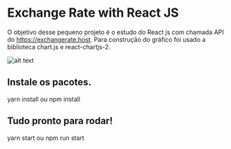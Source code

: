 # Exchange Rate with React JS

O objetivo desse pequeno projeto é o estudo do React js com chamada API do https://exchangerate.host. Para construção do gráfico foi usado a biblioteca chart.js e react-chartjs-2.

![alt text](https://github.com/[mkdigo]/[exchangerate]/home.png?raw=true)

## Instale os pacotes.

yarn install ou npm install

## Tudo pronto para rodar!

yarn start ou npm run start
